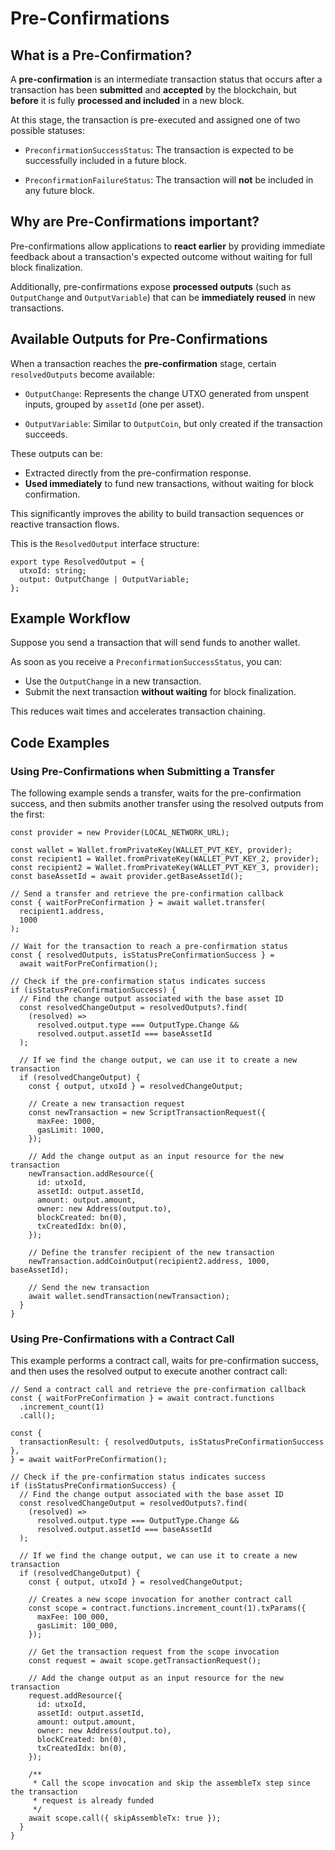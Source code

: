 # Pre-Confirmations

## What is a Pre-Confirmation?

A **pre-confirmation** is an intermediate transaction status that occurs after a transaction has been **submitted** and **accepted** by the blockchain, but **before** it is fully **processed and included** in a new block.

At this stage, the transaction is pre-executed and assigned one of two possible statuses:

- `PreconfirmationSuccessStatus`: The transaction is expected to be successfully included in a future block.

- `PreconfirmationFailureStatus`: The transaction will **not** be included in any future block.

## Why are Pre-Confirmations important?

Pre-confirmations allow applications to **react earlier** by providing immediate feedback about a transaction's expected outcome without waiting for full block finalization.

Additionally, pre-confirmations expose **processed outputs** (such as `OutputChange` and `OutputVariable`) that can be **immediately reused** in new transactions.

## Available Outputs for Pre-Confirmations

When a transaction reaches the **pre-confirmation** stage, certain `resolvedOutputs` become available:

- `OutputChange`: Represents the change UTXO generated from unspent inputs, grouped by `assetId` (one per asset).

- `OutputVariable`: Similar to `OutputCoin`, but only created if the transaction succeeds.

These outputs can be:

- Extracted directly from the pre-confirmation response.
- **Used immediately** to fund new transactions, without waiting for block confirmation.

This significantly improves the ability to build transaction sequences or reactive transaction flows.

This is the `ResolvedOutput` interface structure:

```
export type ResolvedOutput = {
  utxoId: string;
  output: OutputChange | OutputVariable;
};
```

## Example Workflow

Suppose you send a transaction that will send funds to another wallet.

As soon as you receive a `PreconfirmationSuccessStatus`, you can:

- Use the `OutputChange` in a new transaction.
- Submit the next transaction **without waiting** for block finalization.

This reduces wait times and accelerates transaction chaining.

## Code Examples

### Using Pre-Confirmations when Submitting a Transfer

The following example sends a transfer, waits for the pre-confirmation success, and then submits another transfer using the resolved outputs from the first:

```
const provider = new Provider(LOCAL_NETWORK_URL);

const wallet = Wallet.fromPrivateKey(WALLET_PVT_KEY, provider);
const recipient1 = Wallet.fromPrivateKey(WALLET_PVT_KEY_2, provider);
const recipient2 = Wallet.fromPrivateKey(WALLET_PVT_KEY_3, provider);
const baseAssetId = await provider.getBaseAssetId();

// Send a transfer and retrieve the pre-confirmation callback
const { waitForPreConfirmation } = await wallet.transfer(
  recipient1.address,
  1000
);

// Wait for the transaction to reach a pre-confirmation status
const { resolvedOutputs, isStatusPreConfirmationSuccess } =
  await waitForPreConfirmation();

// Check if the pre-confirmation status indicates success
if (isStatusPreConfirmationSuccess) {
  // Find the change output associated with the base asset ID
  const resolvedChangeOutput = resolvedOutputs?.find(
    (resolved) =>
      resolved.output.type === OutputType.Change &&
      resolved.output.assetId === baseAssetId
  );

  // If we find the change output, we can use it to create a new transaction
  if (resolvedChangeOutput) {
    const { output, utxoId } = resolvedChangeOutput;

    // Create a new transaction request
    const newTransaction = new ScriptTransactionRequest({
      maxFee: 1000,
      gasLimit: 1000,
    });

    // Add the change output as an input resource for the new transaction
    newTransaction.addResource({
      id: utxoId,
      assetId: output.assetId,
      amount: output.amount,
      owner: new Address(output.to),
      blockCreated: bn(0),
      txCreatedIdx: bn(0),
    });

    // Define the transfer recipient of the new transaction
    newTransaction.addCoinOutput(recipient2.address, 1000, baseAssetId);

    // Send the new transaction
    await wallet.sendTransaction(newTransaction);
  }
}
```

### Using Pre-Confirmations with a Contract Call

This example performs a contract call, waits for pre-confirmation success, and then uses the resolved output to execute another contract call:

```
// Send a contract call and retrieve the pre-confirmation callback
const { waitForPreConfirmation } = await contract.functions
  .increment_count(1)
  .call();

const {
  transactionResult: { resolvedOutputs, isStatusPreConfirmationSuccess },
} = await waitForPreConfirmation();

// Check if the pre-confirmation status indicates success
if (isStatusPreConfirmationSuccess) {
  // Find the change output associated with the base asset ID
  const resolvedChangeOutput = resolvedOutputs?.find(
    (resolved) =>
      resolved.output.type === OutputType.Change &&
      resolved.output.assetId === baseAssetId
  );

  // If we find the change output, we can use it to create a new transaction
  if (resolvedChangeOutput) {
    const { output, utxoId } = resolvedChangeOutput;

    // Creates a new scope invocation for another contract call
    const scope = contract.functions.increment_count(1).txParams({
      maxFee: 100_000,
      gasLimit: 100_000,
    });

    // Get the transaction request from the scope invocation
    const request = await scope.getTransactionRequest();

    // Add the change output as an input resource for the new transaction
    request.addResource({
      id: utxoId,
      assetId: output.assetId,
      amount: output.amount,
      owner: new Address(output.to),
      blockCreated: bn(0),
      txCreatedIdx: bn(0),
    });

    /**
     * Call the scope invocation and skip the assembleTx step since the transaction
     * request is already funded
     */
    await scope.call({ skipAssembleTx: true });
  }
}
```
